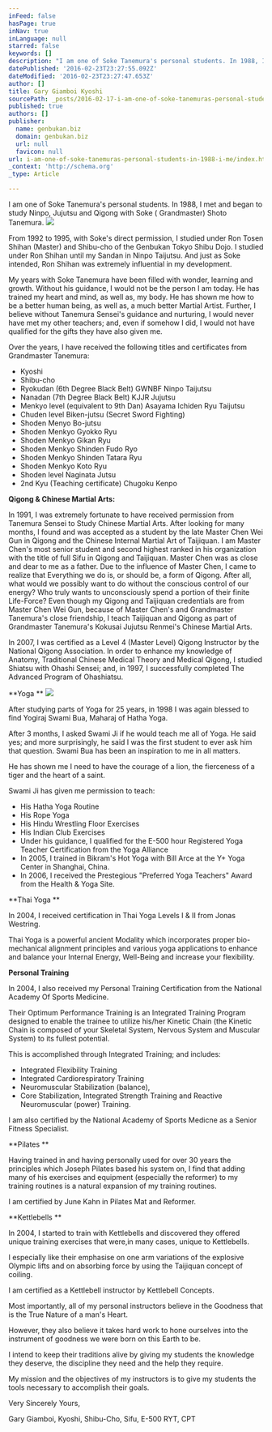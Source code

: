 ```yaml
---
inFeed: false
hasPage: true
inNav: true
inLanguage: null
starred: false
keywords: []
description: "I am one of Soke Tanemura's personal students. In 1988, I met and began to study Ninpo, Jujutsu and Qigong with Soke ( Grandmaster) Shoto Tanemura. From 1992 to"
datePublished: '2016-02-23T23:27:55.092Z'
dateModified: '2016-02-23T23:27:47.653Z'
author: []
title: Gary Giamboi Kyoshi
sourcePath: _posts/2016-02-17-i-am-one-of-soke-tanemuras-personal-students-in-1988-i-me.md
published: true
authors: []
publisher:
  name: genbukan.biz
  domain: genbukan.biz
  url: null
  favicon: null
url: i-am-one-of-soke-tanemuras-personal-students-in-1988-i-me/index.html
_context: 'http://schema.org'
_type: Article

---
```

I am one of Soke Tanemura's personal students. In 1988, I met and began to study Ninpo, Jujutsu and Qigong with Soke ( Grandmaster) Shoto Tanemura. ![](https://the-grid-user-content.s3-us-west-2.amazonaws.com/ae150297-bf1c-4489-9f61-b62686c91968.JPG)

From 1992 to 1995, with Soke's direct permission, I studied under Ron Tosen Shihan (Master) and Shibu-cho of the Genbukan Tokyo Shibu Dojo. I studied under Ron Shihan until my Sandan in Ninpo Taijutsu. And just as Soke intended, Ron Shihan was extremely influential in my development. 

My years with Soke Tanemura have been filled with wonder, learning and growth. Without his guidance, I would not be the person I am today. He has trained my heart and mind, as well as, my body. He has shown me how to be a better human being, as well as, a much better Martial Artist. Further, I believe without Tanemura Sensei's guidance and nurturing, I would never have met my other teachers; and, even if somehow I did, I would not have qualified for the gifts they have also given me. 

Over the years, I have received the following titles and certificates from Grandmaster Tanemura: 

* Kyoshi
* Shibu-cho
* Ryokudan (6th Degree Black Belt) GWNBF Ninpo Taijutsu
* Nanadan (7th Degree Black Belt) KJJR Jujutsu
* Menkyo level (equivalent to 9th Dan) Asayama Ichiden Ryu Taijutsu
* Chuden level Biken-jutsu (Secret Sword Fighting)
* Shoden Menyo Bo-jutsu
* Shoden Menkyo Gyokko Ryu
* Shoden Menkyo Gikan Ryu
* Shoden Menkyo Shinden Fudo Ryo
* Shoden Menkyo Shinden Tatara Ryu
* Shoden Menkyo Koto Ryu
* Shoden level Naginata Jutsu
* 2nd Kyu (Teaching certificate) Chugoku Kenpo

**Qigong & Chinese Martial Arts:**

In 1991, I was extremely fortunate to have received permission from Tanemura Sensei to Study Chinese Martial Arts. After looking for many months, I found and was accepted as a student by the late Master Chen Wei Gun in Qigong and the Chinese Internal Martial Art of Taijiquan. I am Master Chen's most senior student and second highest ranked in his organization with the title of full Sifu in Qigong and Taijiquan. Master Chen was as close and dear to me as a father. Due to the influence of Master Chen, I came to realize that Everything we do is, or should be, a form of Qigong. After all, what would we possibly want to do without the conscious control of our energy? Who truly wants to unconsciously spend a portion of their finite Life-Force? Even though my Qigong and Taijiquan credentials are from Master Chen Wei Gun, because of Master Chen's and Grandmaster Tanemura's close friendship, I teach Taijiquan and Qigong as part of Grandmaster Tanemura's Kokusai Jujutsu Renmei's Chinese Martial Arts. 

In 2007, I was certified as a Level 4 (Master Level) Qigong Instructor by the National Qigong Association. In order to enhance my knowledge of Anatomy, Traditional Chinese Medical Theory and Medical Qigong, I studied Shiatsu with Ohashi Sensei; and, in 1997, I successfully completed The Advanced Program of Ohashiatsu.   

**Yoga **
![](https://the-grid-user-content.s3-us-west-2.amazonaws.com/e1fd4811-441d-48c3-91e9-33b1b4007320.jpg)

After studying parts of Yoga for 25 years, in 1998 I was again blessed to find Yogiraj Swami Bua, Maharaj of Hatha Yoga. 

After 3 months, I asked Swami Ji if he would teach me all of Yoga. He said yes; and more surprisingly, he said I was the first student to ever ask him that question. Swami Bua has been an inspiration to me in all matters. 

He has shown me I need to have the courage of a lion, the fierceness of a tiger and the heart of a saint. 

Swami Ji has given me permission to teach: 

* His Hatha Yoga Routine  
* His Rope Yoga 
* His Hindu Wrestling Floor Exercises 
* His Indian Club Exercises 
* Under his guidance, I qualified for the E-500 hour   Registered Yoga Teacher Certification from the   Yoga Alliance 
* In 2005, I trained in Bikram's Hot Yoga with Bill Arce   at the Y+ Yoga Center in Shanghai, China. 
* In 2006, I received the Prestegious "Preferred Yoga   Teachers" Award from the Health & Yoga Site. 

**Thai Yoga **

In 2004, I received certification in Thai Yoga Levels I & II from Jonas Westring. 

Thai Yoga is a powerful ancient Modality which incorporates proper bio-mechanical alignment principles and various yoga applications to enhance and balance your Internal Energy, Well-Being and increase your flexibility.   

**Personal Training**

In 2004, I also received my Personal Training Certification from the National Academy Of Sports Medicine. 

Their Optimum Performance Training is an Integrated Training Program designed to enable the trainee to utilize his/her Kinetic Chain (the Kinetic Chain is composed of your Skeletal System, Nervous System and Muscular System) to its fullest potential. 

This is accomplished through Integrated Training; and includes: 

* Integrated Flexibility Training
* Integrated Cardiorespiratory Training
* Neuromuscular Stabilization (balance),
* Core Stabilization, Integrated Strength Training and Reactive Neuromuscular (power) Training. 

I am also certified by the National Academy of Sports Medicne as a Senior Fitness Specialist.   

**Pilates **

Having trained in and having personally used for over 30 years the principles which Joseph Pilates based his system on, I find that adding many of his exercises and equipment (especially the reformer) to my training routines is a natural expansion of my training routines. 

I am certified by June Kahn in Pilates Mat and Reformer.   

**Kettlebells **

In 2004, I started to train with Kettlebells and discovered they offered unique training exercises that were,in many cases, unique to Kettlebells. 

I especially like their emphasise on one arm variations of the explosive Olympic lifts and on absorbing force by using the Taijiquan concept of coiling. 

I am certified as a Kettlebell instructor by Kettlebell Concepts.    

Most importantly, all of my personal instructors believe in the Goodness that is the True Nature of a man's Heart. 

However, they also believe it takes hard work to hone ourselves into the instrument of goodness we were born on this Earth to be. 

I intend to keep their traditions alive by giving my students the knowledge they deserve, the discipline they need and the help they require. 

My mission and the objectives of my instructors is to give my students the tools necessary to accomplish their goals.   

Very Sincerely Yours, 

Gary Giamboi, Kyoshi, Shibu-Cho, Sifu, E-500 RYT, CPT